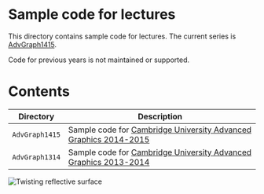 # Sample code for lectures

This directory contains sample code for lectures.  The current series is [AdvGraph1415](https://github.com/AlexBenton/Teaching/tree/master/AdvGraph1415).

Code for previous years is not maintained or supported.

# Contents

Directory                   | Description
----------------------------|------------
`AdvGraph1415`              | Sample code for [Cambridge University Advanced Graphics 2014-2015](http://www.cl.cam.ac.uk/teaching/1415/AdvGraph/)
`AdvGraph1314`              | Sample code for [Cambridge University Advanced Graphics 2013-2014](http://www.cl.cam.ac.uk/teaching/1314/AdvGraph/)

![Twisting reflective surface](Twist.gif)
